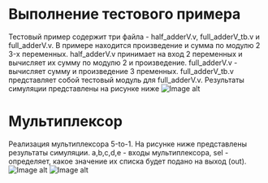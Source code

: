 # Выполнение тестового примера 

Тестовый пример содержит три файла - half_adderV.v, full_adderV_tb.v и full_adderV.v. В примере находится произведение и сумма по модулю 2 3-x переменных.  half_adderV.v принимает на вход 2 переменных и вычисляет их сумму по модулю 2 и произведение. full_adderV.v - вычисляет сумму и произведение 3 пременных. full_adderV_tb.v представляет собой тестовый модуль для  full_adderV.v. 
Результаты симуляции представлены на рисунке ниже
![Image alt](https://github.com/Tamara-Kaplun/hw_fpga/blob/main/hw1/1.jpg)
# Мультиплексор 
Реализация мультиплексора 5-to-1. На рисунке ниже представлены результаты симуляции. a,b,c,d,e - входы мультиплексора, sel - определяет, какое значение их списка будет подано на выход (out). 
![Image alt](https://github.com/Tamara-Kaplun/hw_fpga/blob/main/hw1/2.png)
![Image alt](https://github.com/Tamara-Kaplun/hw_fpga/blob/main/hw1/3.png)
